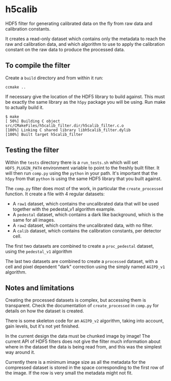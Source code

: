 # h5calib
HDF5 filter for generating calibrated data on the fly from raw data and calibration constants.

It creates a read-only dataset which contains only the metadata to reach the raw and calibration data, and which algorithm to use to apply the calibration constant on the raw data to produce the processed data.

## To compile the filter

Create a `build` directory and from within it run:

	ccmake ..

If necessary give the location of the HDF5 library to build against. This must be exactly the same library as the `h5py` package you will be using. Run make to actually build it.

	$ make
	[ 50%] Building C object src/CMakeFiles/h5calib_filter.dir/h5calib_filter.c.o
	[100%] Linking C shared library libh5calib_filter.dylib
	[100%] Built target h5calib_filter

## Testing the filter

Within the `tests` directory there is a `run_tests.sh` which will set `HDF5_PLUGIN_PATH` environment variable to point to the freshly built filter. It will then run `comp.py` using the `python` in your path. It's important that the `h5py` from that `python` is using the same HDF5 library that you built against.

The `comp.py` filter does most of the work, in particular the `create_processed` function. It create a file with 4 regular datasets:

- A `raw1` dataset, which contains the uncalibrated data that will be used together with the pedestal_v1 algorithm example.
- A `pedestal` dataset, which contains a dark like background, which is the same for all images.
- A `raw2` dataset, which contains the uncalibrated data, with no filter.
- A `calib` dataset, which contains the calibration constants, per detector cell.

The first two datasets are combined to create a `proc_pedestal` dataset, using the `pedestal_v1` algorithm

The last two datasets are combined to create a `processed` dataset, with a cell and pixel dependent "dark" correction using the simply named `AGIPD_v1` algorithm.


## Notes and limitations

Creating the processed datasets is complex, but accessing them is transparent. Check the documentation of `create_processed` in `comp.py` for details on how the dataset is created.

There is some skeleton code for an `AGIPD_v2` algorithm, taking into account, gain levels, but it's not yet finished.

In the current design the data must be chunked image by image! The current API of HDF5 filters does not give the filter much information about where in the dataset the data is being read from, and this was the simplest way around it.

Currently there is a minimum image size as all the metadata for the compressed dataset is stored in the space corresponding to the first row of the image. If the row is very small the metadata might not fit.


	
